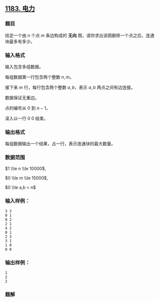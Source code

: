 ## [1183\. 电力](https://www.acwing.com/problem/content/1185/)

### 题目

给定一个由 $n$ 个点 $m$ 条边构成的 **无向** 图，请你求出该图删除一个点之后，连通块最多有多少。

### 输入格式

输入包含多组数据。

每组数据第一行包含两个整数 $n,m$。

接下来 $m$ 行，每行包含两个整数 $a,b$，表示 $a,b$ 两点之间有边连接。

数据保证无重边。

点的编号从 $0$ 到 $n-1$。

读入以一行 $0\ 0$ 结束。

### 输出格式

每组数据输出一个结果，占一行，表示连通块的最大数量。

### 数据范围

$1 \\le n \\le 10000$,

$0 \\le m \\le 15000$,

$0 \\le a,b < n$

### 输入样例：

```
3 3
0 1
0 2
2 1
4 2
0 1
2 3
3 1
1 0
0 0
```

### 输出样例：

```
1
2
2
```

### 题解

